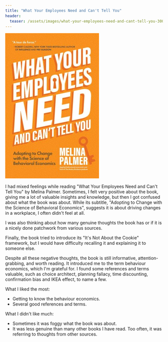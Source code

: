 ```yaml
---
title: "What Your Employees Need and Can't Tell You"
header:
  teaser: /assets/images/what-your-employees-need-and-cant-tell-you-300px.jpg
---
```


![](/assets/images/what-your-employees-need-and-cant-tell-you-300px.jpg)

I had mixed feelings while reading "What Your Employees Need and Can't Tell You" by Melina Palmer. Sometimes, I felt very positive about the book, giving me a lot of valuable insights and knowledge, but then I got confused about what the book was about. While its subtitle, "Adopting to Change with the Science of Behavioral Economics", suggests it is about driving changes in a workplace, I often didn't feel at all.

I was also thinking about how many genuine thoughts the book has or if it is a nicely done patchwork from various sources.

Finally, the book tried to introduce its "It's Not About the Cookie" framework, but I would have difficulty recalling it and explaining it to someone else. 

Despite all these negative thoughts, the book is still informative, attention-grabbing, and worth reading. It introduced me to the term behaviour economics, which I'm grateful for. I found some references and terms valuable, such as choice architect, planning fallacy, time discounting, confirmation bias and  IKEA effect, to name a few.

What I liked the most:
- Getting to know the behaviour economics.
- Several good references and terms.

What I didn't like much:
- Sometimes it was foggy what the book was about.
- It was less genuine than many other books I have read. Too often, it was referring to thoughts from other sources.
